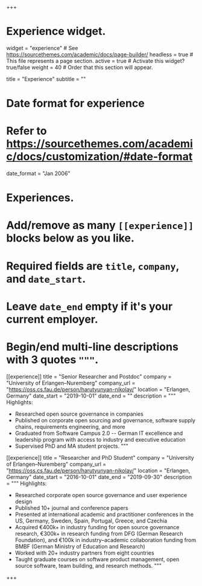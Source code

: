 +++
# Experience widget.
widget = "experience"  # See https://sourcethemes.com/academic/docs/page-builder/
headless = true  # This file represents a page section.
active = true  # Activate this widget? true/false
weight = 40  # Order that this section will appear.

title = "Experience"
subtitle = ""

# Date format for experience
#   Refer to https://sourcethemes.com/academic/docs/customization/#date-format
date_format = "Jan 2006"

# Experiences.
#   Add/remove as many `[[experience]]` blocks below as you like.
#   Required fields are `title`, `company`, and `date_start`.
#   Leave `date_end` empty if it's your current employer.
#   Begin/end multi-line descriptions with 3 quotes `"""`.
[[experience]]
  title = "Senior Researcher and Postdoc"
  company = "University of Erlangen–Nuremberg"
  company_url = "https://oss.cs.fau.de/person/harutyunyan-nikolay/"
  location = "Erlangen, Germany"
  date_start = "2019-10-01"
  date_end = ""
  description = """
  Highlights:
  
  * Researched open source governance in companies
  * Published on corporate open sourcing and governance, software supply chains, requirements engineering, and more
  * Graduated from Software Campus 2.0 -- German IT excellence and leadership program with access to industry and executive education
  * Supervised PhD and MA student projects.
  """

[[experience]]
  title = "Researcher and PhD Student"
  company = "University of Erlangen–Nuremberg"
  company_url = "https://oss.cs.fau.de/person/harutyunyan-nikolay/"
  location = "Erlangen, Germany"
  date_start = "2016-10-01"
  date_end = "2019-09-30"
  description = """
  Highlights:
  
  * Researched corporate open source governance and user experience design
  * Published 10+ journal and conference papers
  * Presented at international academic and practitioner conferences in the US, Germany, Sweden, Spain, Portugal, Greece, and Czechia
  * Acquired €400k+ in industry funding for open source governance research, €300k+ in research funding from DFG (German Research Foundation), and €100k in industry–academic collaboration funding from BMBF (German Ministry of Education and Research)
  * Worked with 20+ industry partners from eight countries
  * Taught graduate courses on software product management, open source software, team building, and research methods.
  """

+++
